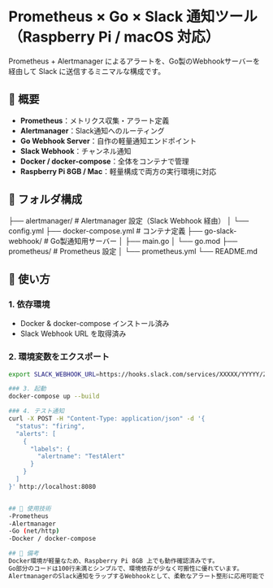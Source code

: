 # Prometheus × Go × Slack 通知ツール（Raspberry Pi / macOS 対応）

Prometheus + Alertmanager によるアラートを、Go製のWebhookサーバーを経由して Slack に送信するミニマルな構成です。

## 🔧 概要

- **Prometheus**：メトリクス収集・アラート定義
- **Alertmanager**：Slack通知へのルーティング
- **Go Webhook Server**：自作の軽量通知エンドポイント
- **Slack Webhook**：チャンネル通知
- **Docker / docker-compose**：全体をコンテナで管理
- **Raspberry Pi 8GB / Mac**：軽量構成で両方の実行環境に対応

## 📁 フォルダ構成
├── alertmanager/ # Alertmanager 設定（Slack Webhook 経由）
│ └── config.yml
├── docker-compose.yml # コンテナ定義
├── go-slack-webhook/ # Go製通知用サーバー
│ ├── main.go
│ └── go.mod
├── prometheus/ # Prometheus 設定
│ └── prometheus.yml
└── README.md

## 🚀 使い方

### 1. 依存環境

- Docker & docker-compose インストール済み
- Slack Webhook URL を取得済み

### 2. 環境変数をエクスポート

```bash
export SLACK_WEBHOOK_URL=https://hooks.slack.com/services/XXXXX/YYYYY/ZZZZZ

### 3. 起動
docker-compose up --build

### 4. テスト通知
curl -X POST -H "Content-Type: application/json" -d '{
  "status": "firing",
  "alerts": [
    {
      "labels": {
        "alertname": "TestAlert"
      }
    }
  ]
}' http://localhost:8080


## 📌 使用技術
-Prometheus
-Alertmanager
-Go (net/http)
-Docker / docker-compose

## 📝 備考
Docker環境が軽量なため、Raspberry Pi 8GB 上でも動作確認済みです。
Go部分のコードは100行未満とシンプルで、環境依存が少なく可搬性に優れています。
AlertmanagerのSlack通知をラップするWebhookとして、柔軟なアラート整形に応用可能です。

